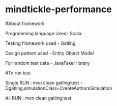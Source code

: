# mindtickle-performance

#About framework

Programming language Used- Scala

Testing framework used - Gatling

Design pattern used - Entity Object Model

For random test data - JavaFaker library

#To run test

Single RUN : mvn clean  gatling:test -Dgatling.simulationClass=CreateAuthorsSimulation

All RUN : mvn clean gatling:test